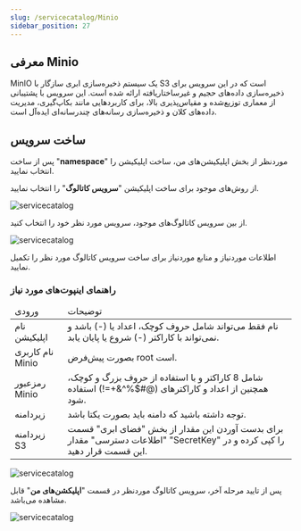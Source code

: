 ```yaml
---
slug: /servicecatalog/Minio
sidebar_position: 27
---
```


## معرفی Minio
MinIO یک سیستم ذخیره‌سازی ابری سازگار با S3 است که در این سرویس برای ذخیره‌سازی داده‌های حجیم و غیرساختاریافته ارائه شده است. این سرویس با پشتیبانی از معماری توزیع‌شده و مقیاس‌پذیری بالا، برای کاربردهایی مانند بکاپ‌گیری، مدیریت داده‌های کلان و ذخیره‌سازی رسانه‌های چندرسانه‌ای ایده‌آل است.

## ساخت سرویس

پس از ساخت "**namespace**" موردنظر از بخش اپلیکیشن‌های من، ساخت اپلیکیشن را انتخاب نمایید.

از روش‌های موجود برای ساخت اپلیکیشن "**سرویس کاتالوگ**" را انتخاب نمایید.

![servicecatalog](/img/servicecatalog/servicecatalog00.png)

از بین سرویس کاتالوگ‌های موجود، سرویس مورد نظر خود را انتخاب کنید.

![servicecatalog](/img/servicecatalog/servicecatalog0000.png)

اطلاعات موردنیاز و منابع موردنیاز برای ساخت سرویس کاتالوگ مورد نظر را تکمیل نمایید.

### راهنمای اینپوت‌های مورد نیاز

<table>
    <thead>
        <tr>
            <td>ورودی</td>
            <td>توضیحات</td>
        </tr>
    </thead>
    <tbody>
        <tr>
            <td>نام اپلیکیشن</td>
            <td>نام فقط می‌تواند شامل حروف کوچک، اعداد یا (-) باشد و نمی‌تواند با کاراکتر (-) شروع یا پایان یابد.</td>
        </tr>
        <tr>
            <td>نام کاربری Minio</td>
            <td>بصورت پیش‌فرض root است.</td>
        </tr>
        <tr>
            <td>رمزعبور Minio</td>
            <td>شامل 8 کاراکتر و با استفاده از حروف بزرگ و کوچک، همچنین از اعداد و کاراکترهای (@#$%^&+=!) استفاده شود.</td>
        </tr>
        <tr>
            <td>زیردامنه</td>
            <td>توجه داشته باشید که دامنه باید بصورت یکتا باشد.</td>
        </tr>
        <tr>
            <td>زیردامنه S3</td>
            <td>برای بدست آوردن این مقدار از بخش "فضای ابری" قسمت "اطلاعات دسترسی" مقدار "SecretKey" را کپی کرده و در این قسمت قرار دهید.</td>
        </tr>
    </tbody>
</table>

![servicecatalog](/img/servicecatalog/minio.png)

پس از تایید مرحله آخر، سرویس کاتالوگ موردنظر در قسمت "**اپلیکشن‌های من**" قابل مشاهده می‌باشد.

![servicecatalog](/img/servicecatalog/minio1.png)
